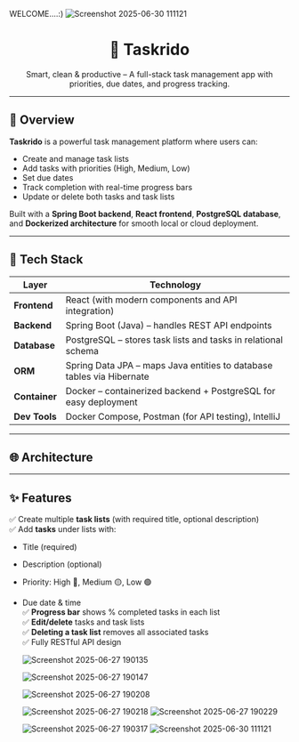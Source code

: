 WELCOME....:)
![Screenshot 2025-06-30 111121](https://github.com/user-attachments/assets/8b518485-1476-4f46-b166-c63805d556ae)
<h1 align="center">📝 Taskrido</h1>

<p align="center">
  Smart, clean & productive – A full-stack task management app with priorities, due dates, and progress tracking.
</p>

---

## 📌 Overview

**Taskrido** is a powerful task management platform where users can:
- Create and manage task lists
- Add tasks with priorities (High, Medium, Low)
- Set due dates
- Track completion with real-time progress bars
- Update or delete both tasks and task lists

Built with a **Spring Boot backend**, **React frontend**, **PostgreSQL database**, and **Dockerized architecture** for smooth local or cloud deployment.

---

## 🔧 Tech Stack

| Layer        | Technology                                                                 |
|--------------|-----------------------------------------------------------------------------|
| **Frontend** | React (with modern components and API integration)                         |
| **Backend**  | Spring Boot (Java) – handles REST API endpoints                            |
| **Database** | PostgreSQL – stores task lists and tasks in relational schema              |
| **ORM**      | Spring Data JPA – maps Java entities to database tables via Hibernate      |
| **Container**| Docker – containerized backend + PostgreSQL for easy deployment            |
| **Dev Tools**| Docker Compose, Postman (for API testing), IntelliJ                        |

---

## 🌐 Architecture


---

## ✨ Features

✅ Create multiple **task lists** (with required title, optional description)  
✅ Add **tasks** under lists with:
- Title (required)
- Description (optional)
- Priority: High 🔴, Medium 🟡, Low 🟢
- Due date & time  
✅ **Progress bar** shows % completed tasks in each list  
✅ **Edit/delete** tasks and task lists  
✅ **Deleting a task list** removes all associated tasks  
✅ Fully RESTful API design


     ![Screenshot 2025-06-27 190135](https://github.com/user-attachments/assets/81314e4a-4e75-4b20-a5f0-4653b97ce3cf)

     ![Screenshot 2025-06-27 190147](https://github.com/user-attachments/assets/78f69880-671d-4a4d-bd6a-00c8498c0eb8)

     ![Screenshot 2025-06-27 190208](https://github.com/user-attachments/assets/e99b4605-eb64-4fe8-8c05-1379f712faab)

     ![Screenshot 2025-06-27 190218](https://github.com/user-attachments/assets/9139af41-2c17-4f23-a820-e6c5b3677de5)
     ![Screenshot 2025-06-27 190229](https://github.com/user-attachments/assets/fabd2793-c0ec-4f4f-a144-26fe79c4bfc2)

     ![Screenshot 2025-06-27 190317](https://github.com/user-attachments/assets/7bdf5a75-45c0-4e52-9cb5-ad1cd191de02)
     ![Screenshot 2025-06-30 111121](https://github.com/user-attachments/assets/8b518485-1476-4f46-b166-c63805d556ae)
